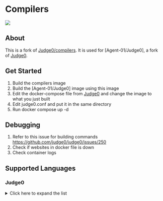 # Compilers
<a href="https://www.buymeacoffee.com/xagentx"><img src="https://img.buymeacoffee.com/button-api/?text=Buy me a coffee&emoji=&slug=xagentx&button_colour=FFDD00&font_colour=000000&font_family=Cookie&outline_colour=000000&coffee_colour=ffffff" /></a>

## About
This is a fork of [Judge0/compilers](https://github.com/judge0/compilers). It is used for [Agent-01/Judge0], a fork of [Judge0](https://github.com/judge0/judge0).

## Get Started
1. Build the compilers image
2. Build the [Agent-01/Judge0] image using this image
3. Edit the docker-compose file from [Judge0](https://github.com/judge0/judge0) and change the image to what you just built
4. Edit judge0.conf and put it in the same directory
5. Run docker compose up -d

## Debugging
1. Refer to this issue for building commands https://github.com/judge0/judge0/issues/250
2. Check if websites in docker file is down
3. Check container logs

## Supported Languages

### Judge0
<details><summary>Click here to expand the list</summary>
<table>
<thead>
<tr>
<th style="text-align:center">#</th>
<th style="text-align:center">Name</th>
</tr>
</thead>
<tbody>
<tr>
<td style="text-align:center">1</td>
<td style="text-align:center">Assembly (NASM 2.14.02)</td>
</tr>
<tr>
<td style="text-align:center">2</td>
<td style="text-align:center">Brainfuck (5.0.0)</td>
</tr>
<tr>
<td style="text-align:center">3</td>
<td style="text-align:center">C (GCC 9.2.0)</td>
</tr>
<tr>
<td style="text-align:center">4</td>
<td style="text-align:center">C (GCC 12.3.0)</td>
</tr>
<tr>
<td style="text-align:center">5</td>
<td style="text-align:center">C# (Mono 6.12.0.206)</td>
</tr>
<tr>
<td style="text-align:center">6</td>
<td style="text-align:center">C++ 17 (GCC 9.2.0)</td>
</tr>
<tr>
<td style="text-align:center">7</td>
<td style="text-align:center">C++ 17 (GCC 12.3.0)</td>
</tr>
<tr>
<td style="text-align:center">8</td>
<td style="text-align:center">C++ 20 (GCC 12.3.0)</td>
</tr>
<tr>
<td style="text-align:center">9</td>
<td style="text-align:center">Go (1.22.2)</td>
</tr>
<tr>
<td style="text-align:center">10</td>
<td style="text-align:center">Haskell (GHC 8.8.4)</td>
</tr>
<tr>
<td style="text-align:center">11</td>
<td style="text-align:center">Java (OpenJDK 22.0.1)</td>
</tr>
<tr>
<td style="text-align:center">12</td>
<td style="text-align:center">JavaScript (Node.js 12.14.0)</td>
</tr>
<tr>
<td style="text-align:center">13</td>
<td style="text-align:center">Lua (5.4.6)</td>
</tr>
<tr>
<td style="text-align:center">14</td>
<td style="text-align:center">Pascal (FPC 3.2.2)</td>
</tr>
<tr>
<td style="text-align:center">15</td>
<td style="text-align:center">PHP (8.3.6)</td>
</tr>
<tr>
<td style="text-align:center">16</td>
<td style="text-align:center">Plain Text</td>
</tr>
<tr>
<td style="text-align:center">17</td>
<td style="text-align:center">Python (3.11.8)</td>
</tr>
<tr>
<td style="text-align:center">18</td>
<td style="text-align:center">Pypy (3.10)</td>
</tr>
<tr>
<td style="text-align:center">19</td>
<td style="text-align:center">R (4.4.0)</td>
</tr>
<tr>
<td style="text-align:center">20</td>
<td style="text-align:center">Ruby (3.3.1)</td>
</tr>
<tr>
<td style="text-align:center">21</td>
<td style="text-align:center">Rust (1.77.2)</td>
</tr>
<tr>
<td style="text-align:center">22</td>
<td style="text-align:center">SQL (SQLite 3.27.2)</td>
</tr>
</tbody>
</table>
</details>
